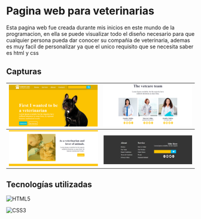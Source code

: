 # Pagina web para veterinarias
Esta pagina web fue creada durante mis inicios en este mundo de la programacion, en ella se puede visualizar todo el diseño necesario 
para que cualquier persona pueda dar conocer su compañia de veterinaria, ademas es muy facil de personalizar ya que el unico requisito 
que se necesita saber es html y css


## Capturas

<img src="imagen/01-imagen.png" width=500> |  <img src="imagen/02-imagen.png" width=500> |
| :---: | :---: |
| <img src="imagen/03-imagen.png" width=500> |  <img src="imagen/04-imagen.png" width=500> |

## Tecnologías utilizadas

![HTML5](https://img.shields.io/badge/HTML5-E34F26?style=for-the-badge&logo=html5&logoColor=white)

![CSS3](https://img.shields.io/badge/CSS3-1572B6?style=for-the-badge&logo=css3&logoColor=white)

